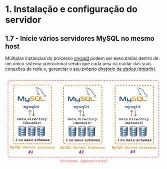 # 1. Instalação e configuração do servidor

## 1.7 - Inicie vários servidores MySQL no mesmo host

Múltiplas instâncias do processo _[mysqld](https://dev.mysql.com/doc/refman/8.0/en/mysqld.html)_ podem ser executadas dentro de um único sistema operacional sendo que cada uma irá cuidar das suas conexões de rede e, gerenciar o seu próprio _[diretório de dados (datadir)](https://dev.mysql.com/doc/refman/8.0/en/data-directory.html)_.

![alt_text](/imgs/multi-mysqld-1.png "Múltiplos mysqld - 1")